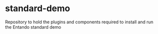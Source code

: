 # standard-demo
Repository to hold the plugins and components required to install and run the Entando standard demo
